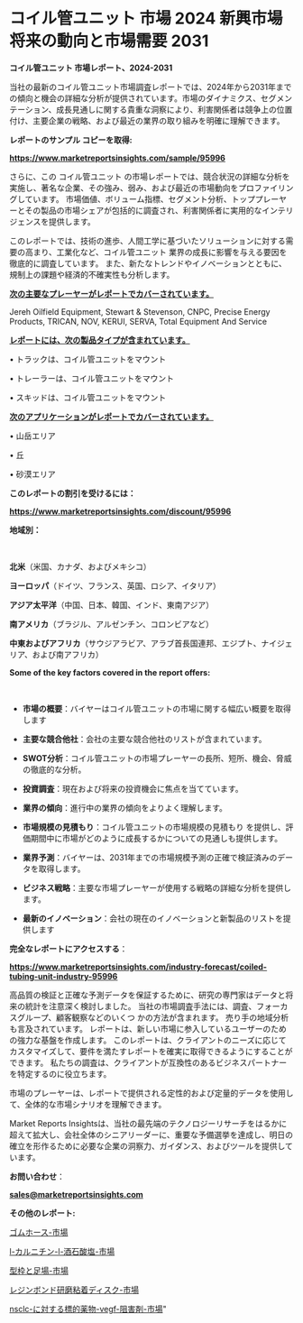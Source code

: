 # コイル管ユニット 市場 2024 新興市場 将来の動向と市場需要 2031

<strong>コイル管ユニット 市場レポート、2024-2031</strong>

当社の最新のコイル管ユニット市場調査レポートでは、2024年から2031年までの傾向と機会の詳細な分析が提供されています。市場のダイナミクス、セグメンテーション、成長見通しに関する貴重な洞察により、利害関係者は競争上の位置付け、主要企業の戦略、および最近の業界の取り組みを明確に理解できます。



<strong>レポートのサンプル コピーを取得:</strong> <a href=https://www.marketreportsinsights.com/sample/95996>

<strong><u>https://www.marketreportsinsights.com/sample/95996</u></strong></a>

さらに、この コイル管ユニット の市場レポートでは、競合状況の詳細な分析を実施し、著名な企業、その強み、弱み、および最近の市場動向をプロファイリングしています。 市場価値、ボリューム指標、セグメント分析、トッププレーヤーとその製品の市場シェアが包括的に調査され、利害関係者に実用的なインテリジェンスを提供します。

このレポートでは、技術の進歩、人間工学に基づいたソリューションに対する需要の高まり、工業化など、コイル管ユニット 業界の成長に影響を与える要因を徹底的に調査しています。 また、新たなトレンドやイノベーションとともに、規制上の課題や経済的不確実性も分析します。



<strong><u>次の主要なプレーヤーがレポートでカバーされています。</u></strong>

Jereh Oilfield Equipment, Stewart & Stevenson, CNPC, Precise Energy Products, TRICAN, NOV, KERUI, SERVA, Total Equipment And Service



<strong><u><b>レポートには、次の製品タイプが含まれています。</b></u></strong>

• トラックは、コイル管ユニットをマウント

• トレーラーは、コイル管ユニットをマウント

• スキッドは、コイル管ユニットをマウント



<strong><u><b>次のアプリケーションがレポートでカバーされています。</b></u></strong>

• 山岳エリア

• 丘

• 砂漠エリア



<strong><b>このレポートの割引を受けるには：</b></strong>

<a href=https://www.marketreportsinsights.com/discount/95996>

<strong><u>https://www.marketreportsinsights.com/discount/95996</u></strong></a>



<strong>地域別：</strong>

<strong> </strong>



<strong>北米</strong>（米国、カナダ、およびメキシコ）



<strong>ヨーロッパ</strong>（ドイツ、フランス、英国、ロシア、イタリア）



<strong>アジア太平洋</strong>（中国、日本、韓国、インド、東南アジア）



<strong>南アメリカ</strong>（ブラジル、アルゼンチン、コロンビアなど）



<strong>中東およびアフリカ</strong>（サウジアラビア、アラブ首長国連邦、エジプト、ナイジェリア、および南アフリカ）



<strong>Some of the key factors covered in the report offers:</strong>

<strong> </strong>
<ul>
  <li>

<strong>市場の概要</strong>：バイヤーはコイル管ユニットの市場に関する幅広い概要を取得します</li>
  <li>

<strong>主要な競合他社</strong>：会社の主要な競合他社のリストが含まれています。</li>
  <li>

<strong>SWOT分析</strong>：コイル管ユニットの市場プレーヤーの長所、短所、機会、脅威の徹底的な分析。</li>
  <li>

<strong>投資調査</strong>：現在および将来の投資機会に焦点を当てています。</li>
  <li>

<strong>業界の傾向</strong>：進行中の業界の傾向をよりよく理解します。</li>
  <li>

<strong>市場規模の見積もり</strong>：コイル管ユニットの市場規模の見積もり を提供し、評価期間中に市場がどのように成長するかについての見通しも提供します。</li>
  <li>

<strong>業界予測</strong>：バイヤーは、2031年までの市場規模予測の正確で検証済みのデータを取得します。</li>
  <li>

<strong>ビジネス戦略</strong>：主要な市場プレーヤーが使用する戦略の詳細な分析を提供します。</li>
  <li>

<strong>最新のイノベーション</strong>：会社の現在のイノベーションと新製品のリストを提供します</li>
</ul>


<strong>完全なレポートにアクセスする</strong>：

<a href=https://www.marketreportsinsights.com/industry-forecast/coiled-tubing-unit-industry-95996>

<strong><u>https://www.marketreportsinsights.com/industry-forecast/coiled-tubing-unit-industry-95996</u></strong></a>

高品質の検証と正確な予測データを保証するために、研究の専門家はデータと将来の統計を注意深く検討しました。 当社の市場調査手法には、調査、フォーカスグループ、顧客観察などのいくつ かの方法が含まれます。 売り手の地域分析も言及されています。 レポートは、新しい市場に参入しているユーザーのための強力な基盤を作成します。 このレポートは、クライアントのニーズに応じてカスタマイズして、要件を満たすレポートを確実に取得できるようにすることができます。 私たちの調査は、クライアントが互換性のあるビジネスパートナーを特定するのに役立ちます。

市場のプレーヤーは、レポートで提供される定性的および定量的データを使用して、全体的な市場シナリオを理解できます。

Market Reports Insightsは、当社の最先端のテクノロジーリサーチをはるかに超えて拡大し、会社全体のシニアリーダーに、重要な予備選挙を達成し、明日の確立を形作るために必要な企業の洞察力、ガイダンス、およびツールを提供しています。



<strong><b>お問い合わせ</b></strong>：

<a href=mailto:sales@marketreportsinsights.com>

<strong><u>sales@marketreportsinsights.com</u></strong></a>



<strong>その他のレポート:</strong>

<a href=https://www.linkedin.com/pulse/ゴムホース-市場-2023-推進要因と成長機会-2030-pr-news-hub-6lizf/>ゴムホース-市場</a>

<a href=https://www.linkedin.com/pulse/l-カルニチン-l-酒石酸塩-市場-2023-最新の-cagr-および成長分析-p7tnf/>l-カルニチン-l-酒石酸塩-市場</a>

<a href=https://www.linkedin.com/pulse/型枠と足場-市場-2023-競争分析と事業成長-2030-pr-news-hub-qojwf/>型枠と足場-市場</a>

<a href=https://www.linkedin.com/pulse/レジンボンド研磨粘着ディスク-市場-2023-最新の-cagr-および成長分析-9kylf/>レジンボンド研磨粘着ディスク-市場</a>

<a href=https://www.linkedin.com/pulse/nsclc-に対する標的薬物-vegf-阻害剤-市場-2023-収益と成長ドライバー-e4gqf/>nsclc-に対する標的薬物-vegf-阻害剤-市場</a>"
